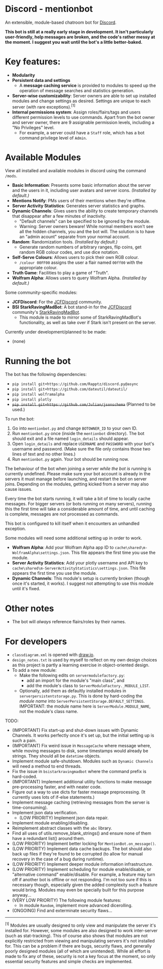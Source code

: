 # Discord - mentionbot
An extensible, module-based chatroom bot for [Discord](https://discordapp.com/).

**This bot is still at a really early stage in development. It isn't particularly user-friendly, help messages are broken, and the code's rather messy at the moment. I suggest you wait until the bot's a little better-baked.**

# Key features:

* **Modularity**
* **Persistent data and settings**
	* A **message caching service** is provided to modules to speed up the operation of message searches and statistics generation.
* **Server-wise customizability**: Server owners are able to set up installed modules and change settings as desired. Settings are unique to each server (with rare exceptions).<sup>[1]</sup>
* **Internal permissions system**: Assign roles/flairs/tags and users different permission levels to use commands. Apart from the bot owner and server owner, there are 9 assignable permission levels, including a "No Privileges" level.
	* For example, a server could have a `Staff` role, which has a bot command privilege level of `Admin`.

# Available Modules

View all installed and available modules in discord using the command `/mods`.

* **Basic Information**: Presents some basic information about the server and the users in it, including user avatars and server icons. *(Installed by default.)*
* **Mentions Notify**: PMs users of their mentions when they're offline.
* **Server Activity Statistics**: Generates server statistics and graphs.
* **Dynamic Channels**: Gives users the ability to create temporary channels that disappear after a few minutes of inactivity.
	* "Default channels" can be specified to be ignored by the module.
	* Warning: Server owners beware! While normal members won't see all the hidden channels, you and the bot will. The solution is to have an "admin acount" separate from your normal account.
* **Random**: Randomization tools. *(Installed by default.)*
	* Generate random numbers of arbitrary ranges, flip coins, get random RGB colour codes, and use dice notation.
* **Self-Serve Colours**: Allows users to pick their own RGB colour.
	* `/colour 00FF00` assigns the user a flair named `00ff00` with the appropriate colour.
* **Truth Game**: Facilities to play a game of "Truth".
* **Wolfram Alpha**: Allows users to query Wolfram Alpha. *(Installed by default.)*

Some community-specific modules:

* **JCFDiscord**: For the [JCFDiscord](https://www.reddit.com/r/JCFDiscord/) community.
* **BSI StarkRavingMadBot**: A bot stand-in for the [JCFDiscord](https://www.reddit.com/r/JCFDiscord/) community's [StarkRavingMadBot](https://github.com/josh951623/StarkRavingMadBot).
	* This module is made to mirror some of StarkRavingMadBot's functionality, as well as take over if Stark isn't present on the server.

Currently under development/planned to be made:

* (none)

# Running the bot

The bot has the following dependencies:

* `pip install git+https://github.com/Rapptz/discord.py@async`
* `pip install git+https://github.com/dateutil/dateutil/`
* `pip install wolframalpha`
* `pip install plotly`
* ~~`pip install git+https://github.com/Julian/jsonschema`~~ (Planned to be used.)

To run the bot:

1. Go into `mentionbot.py` and change `BOTOWNER_ID` to your own ID.
2. Run `mentionbot.py` once (inside the `mentionbot` directory). The bot should exit and a file named `login_details` should appear.
3. Open `login_details` and replace `USERNAME` and `PASSWORD` with your bot's username and password. (Make sure the file only contains those two lines of text and no other lines.)
4. Run `mentionbot.py` again. Your bot should be running now.

The behaviour of the bot when joining a server *while the bot is running* is currently undefined. Please make sure your bot account is already in the servers it must manage before launching, and restart the bot on server joins. Depending on the modules, getting kicked from a server may also cause issues.

Every time the bot starts running, it will take a bit of time to locally cache messages. For bigger servers (or bots running on many servers), running this the first time will take a considerable amount of time, and until caching is complete, messages are not processed as commands.

This bot is configured to kill itself when it encounters an unhandled exception.

Some modules will need some additional setting up in order to work.

* **Wolfram Alpha**: Add your Wolfram Alpha app ID to `cache\shared\m-WolframAlpha\settings.json`. This file appears the first time you use the module.
* **Server Activity Statistics**: Add your plotly username and API key to `cache\shared\m-ServerActivityStatistics\settings.json`. This file appears the first time you use the module.
* **Dynamic Channels**: This module's setup is currently broken (though once it's started, it works). I suggest not attempting to use this module until it's fixed.

# Other notes

* The bot will *always* reference flairs/roles by their names.

# For developers

* `classdiagram.xml` is opened with [draw.io](https://www.draw.io/).
* `design_notes.txt` is used by myself to reflect on my own design choices as this project is partly a learning exercise in object-oriented design.
* To add a new module:
	* Make the following edits on `servermodulefactory.py`:
		* add an import for the module's "main class", and
		* add the module's class to `ServerModuleFactory._MODULE_LIST`.
	* Optionally, add them as defaultly installed modules in `serverpersistentstorage.py`. This is done by hard-coding the *module name* into `ServerPersistentStorage.DEFAULT_SETTINGS`. IMPORTANT: the module name here is `ServerModule.MODULE_NAME`, not the module's class name.

TODO:

* (IMPORTANT) Fix start-up and shut-down issues with Dynamic Channels. It works perfectly once it's set up, but the initial setting up is such a pain.
* (IMPORTANT) Fix weird issue in `MessageCache` where message where, while moving messages to disk, some timestamps would already be strings. They should all be `datetime` objects.
* Implement module safe-shutdown. Modules such as `Dynamic Channels` will need a method to end threads.
* Fix the issue in `bsistarkravingmadbot` where the command prefix is hard-coded.
* (IMPORTANT) Implement additional utility functions to make message pre-processing faster, and with neater code.
* Figure out a way to use dicts for faster message preprocessing. (It currently uses lots of if-else statements.)
* Implement message caching (retrieving messages from the server is time-consuming).
* Implement json data verification.
	* (LOW PRIORITY) Implement json data repair.
* Implement module enabling/disabling.
* Reimplement abstract classes with the `abc` library.
* Find all uses of utils.remove_blank_strings() and ensure none of them have a redundant list() around them.
* (LOW PRIORITY) Implement better locking for `MentionBot.on_message()`.
* (LOW PRIORITY) Implement data cache backups. The bot should also back up files if they're found to be corrupted (to allow for manual recovery in the case of a bug during runtime).
* (LOW PRIORITY) Implement deeper module information infrastructure.
* (LOW PRIORITY) Implement scheduling for module enable/disable, or "alternative command" enable/disable. For example, a feature may turn off if another bot is offline or not responding. I'm not too sure if this is necessary though, especially given the added complexity such a feature would bring. Modules may even be specially built for this purpose anyway...
* (VERY LOW PRIORITY) The following module features:
	* In module `Random`, implement more advanced dicerolling.
* (ONGOING) Find and exterminate security flaws...

---

<sup>[1]</sup> Modules are usually designed to only view and manipulate the server it's installed for. However, some modules are also designed to work inter-server (such as stat-tracking). This of course also shows that modules are not explicitly restricted from viewing and manipulating servers it's not installed for. This can be a problem if there are bugs, security flaws, and generally poorly designed modules (all of which are unintended). While all effort is made to fix any of these, security is not a key focus at the moment, so only essential security features and simple checks are implemented.
